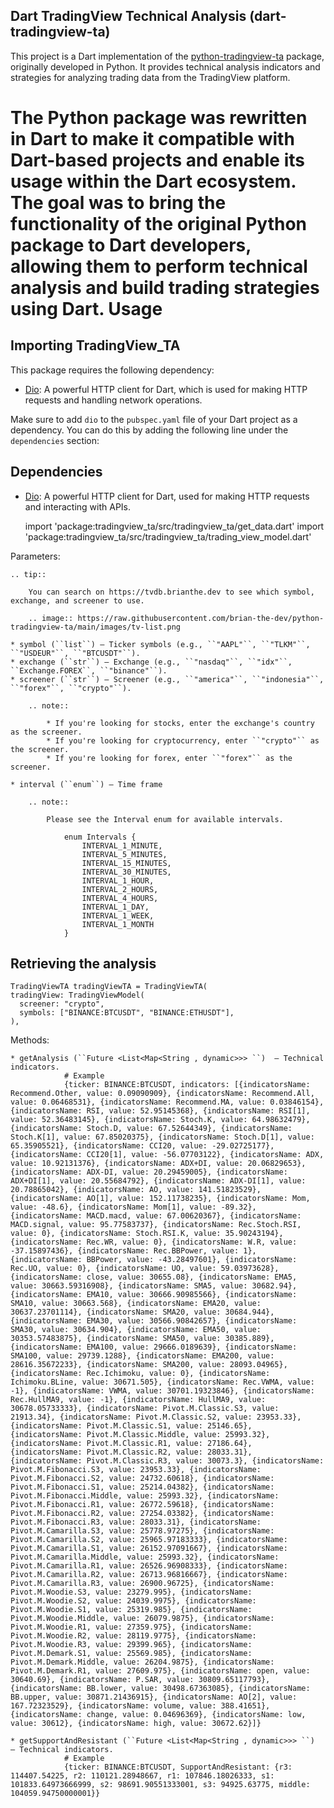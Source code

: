 ## Dart TradingView Technical Analysis (dart-tradingview-ta)

This project is a Dart implementation of
the [python-tradingview-ta](https://github.com/AnalyzerREST/python-tradingview-ta) package, originally developed in
Python. It provides technical analysis indicators and strategies for analyzing trading data from the TradingView
platform.

The Python package was rewritten in Dart to make it compatible with Dart-based projects and enable its usage within the
Dart ecosystem. The goal was to bring the functionality of the original Python package to Dart developers, allowing them
to perform technical analysis and build trading strategies using Dart.
Usage
=====

Importing TradingView_TA
------------------------
This package requires the following dependency:

- [Dio](https://pub.dev/packages/dio): A powerful HTTP client for Dart, which is used for making HTTP requests and
  handling network operations.

Make sure to add `dio` to the `pubspec.yaml` file of your Dart project as a dependency. You can do this by adding the
following line under the `dependencies` section:

## Dependencies

- [Dio](https://pub.dev/packages/dio): A powerful HTTP client for Dart, used for making HTTP requests and interacting with APIs.


    import 'package:tradingview_ta/src/tradingview_ta/get_data.dart'
    import 'package:tradingview_ta/src/tradingview_ta/trading_view_model.dart'

Parameters:

    .. tip::

        You can search on https://tvdb.brianthe.dev to see which symbol, exchange, and screener to use.

        .. image:: https://raw.githubusercontent.com/brian-the-dev/python-tradingview-ta/main/images/tv-list.png

    * symbol (``list``) – Ticker symbols (e.g., ``"AAPL"``, ``"TLKM"``, ``"USDEUR"``, ``"BTCUSDT"``).
    * exchange (``str``) – Exchange (e.g., ``"nasdaq"``, ``"idx"``, ``Exchange.FOREX``, ``"binance"``).
    * screener (``str``) – Screener (e.g., ``"america"``, ``"indonesia"``, ``"forex"``, ``"crypto"``).

        .. note::

            * If you're looking for stocks, enter the exchange's country as the screener.
            * If you're looking for cryptocurrency, enter ``"crypto"`` as the screener.
            * If you're looking for forex, enter ``"forex"`` as the screener.

    * interval (``enum``) – Time frame

        .. note::

            Please see the Interval enum for available intervals.

                enum Intervals {
                    INTERVAL_1_MINUTE,
                    INTERVAL_5_MINUTES,
                    INTERVAL_15_MINUTES,
                    INTERVAL_30_MINUTES,
                    INTERVAL_1_HOUR,
                    INTERVAL_2_HOURS,
                    INTERVAL_4_HOURS,
                    INTERVAL_1_DAY,
                    INTERVAL_1_WEEK,
                    INTERVAL_1_MONTH
                }

Retrieving the analysis
-----------------------

    TradingViewTA tradingViewTA = TradingViewTA(
    tradingView: TradingViewModel(
      screener: "crypto",
      symbols: ["BINANCE:BTCUSDT", "BINANCE:ETHUSDT"],
    ),

Methods:

    * getAnalysis (``Future <List<Map<String , dynamic>>> ``)  – Technical indicators.
                # Example
                {ticker: BINANCE:BTCUSDT, indicators: [{indicatorsName: Recommend.Other, value: 0.09090909}, {indicatorsName: Recommend.All, value: 0.06468531}, {indicatorsName: Recommend.MA, value: 0.03846154}, {indicatorsName: RSI, value: 52.95145368}, {indicatorsName: RSI[1], value: 52.36483145}, {indicatorsName: Stoch.K, value: 64.98632479}, {indicatorsName: Stoch.D, value: 67.52644349}, {indicatorsName: Stoch.K[1], value: 67.85020375}, {indicatorsName: Stoch.D[1], value: 65.35905521}, {indicatorsName: CCI20, value: -29.02725177}, {indicatorsName: CCI20[1], value: -56.07703122}, {indicatorsName: ADX, value: 10.92131376}, {indicatorsName: ADX+DI, value: 20.06829653}, {indicatorsName: ADX-DI, value: 20.29459005}, {indicatorsName: ADX+DI[1], value: 20.55684792}, {indicatorsName: ADX-DI[1], value: 20.78865042}, {indicatorsName: AO, value: 141.51823529}, {indicatorsName: AO[1], value: 152.11738235}, {indicatorsName: Mom, value: -48.6}, {indicatorsName: Mom[1], value: -89.32}, {indicatorsName: MACD.macd, value: 67.00620367}, {indicatorsName: MACD.signal, value: 95.77583737}, {indicatorsName: Rec.Stoch.RSI, value: 0}, {indicatorsName: Stoch.RSI.K, value: 35.90243194}, {indicatorsName: Rec.WR, value: 0}, {indicatorsName: W.R, value: -37.15897436}, {indicatorsName: Rec.BBPower, value: 1}, {indicatorsName: BBPower, value: -43.28497601}, {indicatorsName: Rec.UO, value: 0}, {indicatorsName: UO, value: 59.03973628}, {indicatorsName: close, value: 30655.08}, {indicatorsName: EMA5, value: 30663.59316908}, {indicatorsName: SMA5, value: 30682.94}, {indicatorsName: EMA10, value: 30666.90985566}, {indicatorsName: SMA10, value: 30663.568}, {indicatorsName: EMA20, value: 30637.23701114}, {indicatorsName: SMA20, value: 30684.944}, {indicatorsName: EMA30, value: 30566.90842657}, {indicatorsName: SMA30, value: 30634.904}, {indicatorsName: EMA50, value: 30353.57483875}, {indicatorsName: SMA50, value: 30385.889}, {indicatorsName: EMA100, value: 29666.0189639}, {indicatorsName: SMA100, value: 29739.1288}, {indicatorsName: EMA200, value: 28616.35672233}, {indicatorsName: SMA200, value: 28093.04965}, {indicatorsName: Rec.Ichimoku, value: 0}, {indicatorsName: Ichimoku.BLine, value: 30671.505}, {indicatorsName: Rec.VWMA, value: -1}, {indicatorsName: VWMA, value: 30701.19323846}, {indicatorsName: Rec.HullMA9, value: -1}, {indicatorsName: HullMA9, value: 30678.05733333}, {indicatorsName: Pivot.M.Classic.S3, value: 21913.34}, {indicatorsName: Pivot.M.Classic.S2, value: 23953.33}, {indicatorsName: Pivot.M.Classic.S1, value: 25146.65}, {indicatorsName: Pivot.M.Classic.Middle, value: 25993.32}, {indicatorsName: Pivot.M.Classic.R1, value: 27186.64}, {indicatorsName: Pivot.M.Classic.R2, value: 28033.31}, {indicatorsName: Pivot.M.Classic.R3, value: 30073.3}, {indicatorsName: Pivot.M.Fibonacci.S3, value: 23953.33}, {indicatorsName: Pivot.M.Fibonacci.S2, value: 24732.60618}, {indicatorsName: Pivot.M.Fibonacci.S1, value: 25214.04382}, {indicatorsName: Pivot.M.Fibonacci.Middle, value: 25993.32}, {indicatorsName: Pivot.M.Fibonacci.R1, value: 26772.59618}, {indicatorsName: Pivot.M.Fibonacci.R2, value: 27254.03382}, {indicatorsName: Pivot.M.Fibonacci.R3, value: 28033.31}, {indicatorsName: Pivot.M.Camarilla.S3, value: 25778.97275}, {indicatorsName: Pivot.M.Camarilla.S2, value: 25965.97183333}, {indicatorsName: Pivot.M.Camarilla.S1, value: 26152.97091667}, {indicatorsName: Pivot.M.Camarilla.Middle, value: 25993.32}, {indicatorsName: Pivot.M.Camarilla.R1, value: 26526.96908333}, {indicatorsName: Pivot.M.Camarilla.R2, value: 26713.96816667}, {indicatorsName: Pivot.M.Camarilla.R3, value: 26900.96725}, {indicatorsName: Pivot.M.Woodie.S3, value: 23279.995}, {indicatorsName: Pivot.M.Woodie.S2, value: 24039.9975}, {indicatorsName: Pivot.M.Woodie.S1, value: 25319.985}, {indicatorsName: Pivot.M.Woodie.Middle, value: 26079.9875}, {indicatorsName: Pivot.M.Woodie.R1, value: 27359.975}, {indicatorsName: Pivot.M.Woodie.R2, value: 28119.9775}, {indicatorsName: Pivot.M.Woodie.R3, value: 29399.965}, {indicatorsName: Pivot.M.Demark.S1, value: 25569.985}, {indicatorsName: Pivot.M.Demark.Middle, value: 26204.9875}, {indicatorsName: Pivot.M.Demark.R1, value: 27609.975}, {indicatorsName: open, value: 30640.69}, {indicatorsName: P.SAR, value: 30809.65117793}, {indicatorsName: BB.lower, value: 30498.67363085}, {indicatorsName: BB.upper, value: 30871.21436915}, {indicatorsName: AO[2], value: 167.72323529}, {indicatorsName: volume, value: 388.41651}, {indicatorsName: change, value: 0.04696369}, {indicatorsName: low, value: 30612}, {indicatorsName: high, value: 30672.62}]}

    * getSupportAndResistant (``Future <List<Map<String , dynamic>>> ``)  – Technical indicators.
                # Example
                {ticker: BINANCE:BTCUSDT, SupportAndResistant: {r3: 114407.54225, r2: 110121.28948667, r1: 107846.18026333, s1: 101833.64973666999, s2: 98691.90551333001, s3: 94925.63775, middle: 104059.94750000001}}